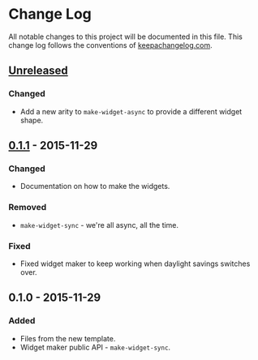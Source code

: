 # Change Log
All notable changes to this project will be documented in this file. This change log follows the conventions of [keepachangelog.com](http://keepachangelog.com/).

## [Unreleased][unreleased]
### Changed
- Add a new arity to `make-widget-async` to provide a different widget shape.

## [0.1.1] - 2015-11-29
### Changed
- Documentation on how to make the widgets.

### Removed
- `make-widget-sync` - we're all async, all the time.

### Fixed
- Fixed widget maker to keep working when daylight savings switches over.

## 0.1.0 - 2015-11-29
### Added
- Files from the new template.
- Widget maker public API - `make-widget-sync`.

[unreleased]: https://github.com/your-name/blaagh/compare/0.1.1...HEAD
[0.1.1]: https://github.com/your-name/blaagh/compare/0.1.0...0.1.1
